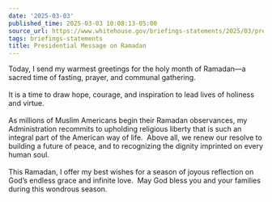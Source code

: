 ```yaml
---
date: '2025-03-03'
published_time: 2025-03-03 10:08:13-05:00
source_url: https://www.whitehouse.gov/briefings-statements/2025/03/presidential-message-on-ramadan/
tags: briefings-statements
title: Presidential Message on Ramadan
---
```

 
Today, I send my warmest greetings for the holy month of Ramadan—a
sacred time of fasting, prayer, and communal gathering.  
   
It is a time to draw hope, courage, and inspiration to lead lives of
holiness and virtue.  
   
As millions of Muslim Americans begin their Ramadan observances, my
Administration recommits to upholding religious liberty that is such an
integral part of the American way of life.  Above all, we renew our
resolve to building a future of peace, and to recognizing the dignity
imprinted on every human soul.  
   
This Ramadan, I offer my best wishes for a season of joyous reflection
on God’s endless grace and infinite love.  May God bless you and your
families during this wondrous season.
